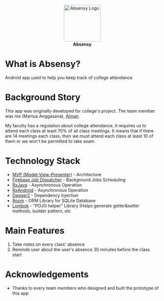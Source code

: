 ﻿<p align="center">
  <img 
       src="https://github.com/angghero/android-Absensy/blob/development/AppLogo.png" 
       width="120" 
       title="Absensy Logo"
       alt="Absensy Logo">
  <br/>
  <b>Absensy</b>
</p>

# What is Absensy?
Android app used to help you keep track of college attendance.

# Background Story
This app was originally developed for college's project. The team member was me (Martua Anggasana), [Alman](https://github.com/Arya430).

My faculty has a regulation about college attendance, it requires us to attend each class at least 70% of all class meetings. It means that if there are 14 meetings each class, then we must attend each class at least 10 of them or we won't be permitted to take exam.


# Technology Stack
* [MVP (Model-View-Presenter)](https://en.wikipedia.org/wiki/Model–view–presenter) - Architecture
* [Firebase Job Dispatcher](https://github.com/firebase/firebase-jobdispatcher-android) - Background Jobs Scheduling
* [RxJava](https://github.com/ReactiveX/RxJava) - Asynchronous Operation
* [RxAndroid](https://github.com/ReactiveX/RxAndroid) - Asynchronous Operation
* [Dagger2](https://github.com/google/dagger) - Dependency Injection
* [Room](https://developer.android.com/topic/libraries/architecture/room) - ORM Library for SQLite Database
* [Lombok](https://projectlombok.org) - "POJO helper" Library (Helps generate getter&setter methods, builder pattern, etc

# Main Features
1. Take notes on every class' absence
2. Reminds user about the user's absence 30 minutes before the class start

# Acknowledgements
* Thanks to every team members who designed and built the prototype of this app

